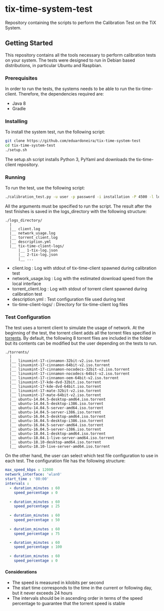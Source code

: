# tix-time-system-test
Repository containing the scripts to perform the Calibration Test on the TiX System.

## Getting Started

This repository contains all the tools necessary to perform calibration tests on your system. The tests were designed to run in Debian based distributions, in particular Ubuntu and Raspbian.

### Prerequisites

In order to run the tests, the systems needs to be able to run the tix-time-client. Therefore, the dependencies required are:

* Java 8
* Gradle

### Installing

To install the system test, run the following script:

```bash
git clone https://github.com/eduardoneira/tix-time-system-test
cd tix-time-system-test
./setup.sh
```

The setup.sh script installs Python 3, PyYaml and downloads the tix-time-client repository.

### Running

To run the test, use the following script:

```bash
./calibration_test.py -u user -p password -i installation -P 4500 -l logs_directory -tfc test_file_configuration
```

All the arguments must be specified to run the script. The result after the test finishes is saved in the logs_directory with the following structure:


```
./logs_directory/
  |
  |__ client.log
  |__ network_usage.log
  |__ torrent_client.log
  |__ description.yml
  |__ tix-time-client-logs/
      |__ 1-tix-log.json
      |__ 2-tix-log.json
      |__ ...
```

* client.log : Log with stdout of tix-time-client spawned during calibration test
* network_usage.log : Log with the estimated download speed from the local interface
* torrent_client.log : Log with stdout of torrent client spawned during calibration test
* description.yml : Test configuration file used during test
* tix-time-client-logs/ : Directory for tix-time-client log files

### Test Configuration

The test uses a torrent client to simulate the usage of network. At the beginning of the test, the torrent client adds all the torrent files specified in [torrents](torrents). By default, the following 8 torrent files are included in the folder but its contents can be modified but the user depending on the tests to run.

```
./torrents/
  |
  |__ linuxmint-17-cinnamon-32bit-v2.iso.torrent
  |__ linuxmint-17-cinnamon-64bit-v2.iso.torrent
  |__ linuxmint-17-cinnamon-nocodecs-32bit-v2.iso.torrent
  |__ linuxmint-17-cinnamon-nocodecs-64bit-v2.iso.torrent
  |__ linuxmint-17-cinnamon-oem-64bit-v2.iso.torrent
  |__ linuxmint-17-kde-dvd-32bit.iso.torrent
  |__ linuxmint-17-kde-dvd-64bit.iso.torrent
  |__ linuxmint-17-mate-32bit-v2.iso.torrent
  |__ linuxmint-17-mate-64bit-v2.iso.torrent
  |__ ubuntu-14.04.5-desktop-amd64.iso.torrent
  |__ ubuntu-14.04.5-desktop-i386.iso.torrent
  |__ ubuntu-14.04.5-server-amd64.iso.torrent
  |__ ubuntu-14.04.5-server-i386.iso.torrent
  |__ ubuntu-16.04.5-desktop-amd64.iso.torrent
  |__ ubuntu-16.04.5-desktop-i386.iso.torrent
  |__ ubuntu-16.04.5-server-amd64.iso.torrent
  |__ ubuntu-16.04.5-server-i386.iso.torrent
  |__ ubuntu-18.04.1-desktop-amd64.iso.torrent
  |__ ubuntu-18.04.1-live-server-amd64.iso.torrent
  |__ ubuntu-18.10-desktop-amd64.iso.torrent
  |__ ubuntu-18.10-live-server-amd64.iso.torrent
```

On the other hand, the user can select which test file configuration to use in each test. The configuration file has the following structure:

```yaml
max_speed_kbps : 12000
network_interface: 'wlan0'
start_time : '00:00'
intervals :
  - duration_minutes : 60
    speed_percentage : 0
 
  - duration_minutes : 60
    speed_percentage : 25
 
  - duration_minutes : 60
    speed_percentage : 50 
 
  - duration_minutes : 60
    speed_percentage : 75

  - duration_minutes : 60
    speed_percentage : 100
 
  - duration_minutes : 60
    speed_percentage : 0
```

#### Considerations

* The speed is measured in kilobits per second
* The start time corresponds to the time in the current or following day, but it never exceeds 24 hours
* The intervals should be in ascending order in terms of the speed percentage to guarantee that the torrent speed is stable